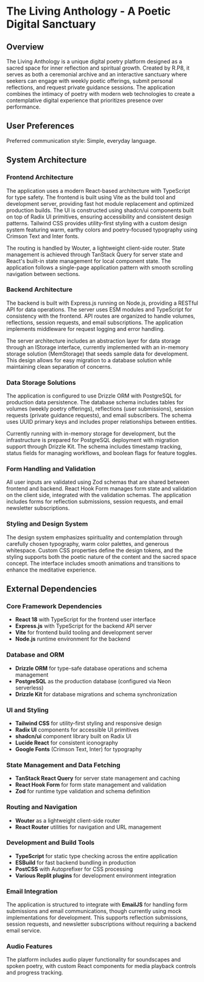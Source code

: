 # The Living Anthology - A Poetic Digital Sanctuary

## Overview

The Living Anthology is a unique digital poetry platform designed as a sacred space for inner reflection and spiritual growth. Created by R.P8, it serves as both a ceremonial archive and an interactive sanctuary where seekers can engage with weekly poetic offerings, submit personal reflections, and request private guidance sessions. The application combines the intimacy of poetry with modern web technologies to create a contemplative digital experience that prioritizes presence over performance.

## User Preferences

Preferred communication style: Simple, everyday language.

## System Architecture

### Frontend Architecture
The application uses a modern React-based architecture with TypeScript for type safety. The frontend is built using Vite as the build tool and development server, providing fast hot module replacement and optimized production builds. The UI is constructed using shadcn/ui components built on top of Radix UI primitives, ensuring accessibility and consistent design patterns. Tailwind CSS provides utility-first styling with a custom design system featuring warm, earthy colors and poetry-focused typography using Crimson Text and Inter fonts.

The routing is handled by Wouter, a lightweight client-side router. State management is achieved through TanStack Query for server state and React's built-in state management for local component state. The application follows a single-page application pattern with smooth scrolling navigation between sections.

### Backend Architecture
The backend is built with Express.js running on Node.js, providing a RESTful API for data operations. The server uses ESM modules and TypeScript for consistency with the frontend. API routes are organized to handle volumes, reflections, session requests, and email subscriptions. The application implements middleware for request logging and error handling.

The server architecture includes an abstraction layer for data storage through an IStorage interface, currently implemented with an in-memory storage solution (MemStorage) that seeds sample data for development. This design allows for easy migration to a database solution while maintaining clean separation of concerns.

### Data Storage Solutions
The application is configured to use Drizzle ORM with PostgreSQL for production data persistence. The database schema includes tables for volumes (weekly poetry offerings), reflections (user submissions), session requests (private guidance requests), and email subscribers. The schema uses UUID primary keys and includes proper relationships between entities.

Currently running with in-memory storage for development, but the infrastructure is prepared for PostgreSQL deployment with migration support through Drizzle Kit. The schema includes timestamp tracking, status fields for managing workflows, and boolean flags for feature toggles.

### Form Handling and Validation
All user inputs are validated using Zod schemas that are shared between frontend and backend. React Hook Form manages form state and validation on the client side, integrated with the validation schemas. The application includes forms for reflection submissions, session requests, and email newsletter subscriptions.

### Styling and Design System
The design system emphasizes spirituality and contemplation through carefully chosen typography, warm color palettes, and generous whitespace. Custom CSS properties define the design tokens, and the styling supports both the poetic nature of the content and the sacred space concept. The interface includes smooth animations and transitions to enhance the meditative experience.

## External Dependencies

### Core Framework Dependencies
- **React 18** with TypeScript for the frontend user interface
- **Express.js** with TypeScript for the backend API server
- **Vite** for frontend build tooling and development server
- **Node.js** runtime environment for the backend

### Database and ORM
- **Drizzle ORM** for type-safe database operations and schema management
- **PostgreSQL** as the production database (configured via Neon serverless)
- **Drizzle Kit** for database migrations and schema synchronization

### UI and Styling
- **Tailwind CSS** for utility-first styling and responsive design
- **Radix UI** components for accessible UI primitives
- **shadcn/ui** component library built on Radix UI
- **Lucide React** for consistent iconography
- **Google Fonts** (Crimson Text, Inter) for typography

### State Management and Data Fetching
- **TanStack React Query** for server state management and caching
- **React Hook Form** for form state management and validation
- **Zod** for runtime type validation and schema definition

### Routing and Navigation
- **Wouter** as a lightweight client-side router
- **React Router** utilities for navigation and URL management

### Development and Build Tools
- **TypeScript** for static type checking across the entire application
- **ESBuild** for fast backend bundling in production
- **PostCSS** with Autoprefixer for CSS processing
- **Various Replit plugins** for development environment integration

### Email Integration
The application is structured to integrate with **EmailJS** for handling form submissions and email communications, though currently using mock implementations for development. This supports reflection submissions, session requests, and newsletter subscriptions without requiring a backend email service.

### Audio Features
The platform includes audio player functionality for soundscapes and spoken poetry, with custom React components for media playback controls and progress tracking.